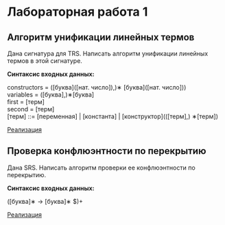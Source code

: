 # Лабораторная работа 1

## Алгоритм унификации линейных термов
Дана сигнатура для TRS. Написать алгоритм
унификации линейных термов в этой сигнатуре.

**Синтаксис входных данных:**
<p>
	constructors = ([буква]([нат. число]),)∗ [буква]([нат. число]))<br>
	variables = ([буква],)∗[буква]<br>
	first = [терм]<br>
	second = [терм]<br>
	[терм] ::= [переменная] | [константа] | [конструктор](([терм],) ∗[терм])
</p>


[Реализация](./trs_unification/index.ipynb)

## Проверка конфлюэнтности по перекрытию
Дана SRS. Написать алгоритм проверки ее конфлюэнтности по перекрытию.

**Синтаксис входных данных:**
<p>([буква]∗ -> [буква]∗ $)+</p>

[Реализация](./srs_confluence/index.ipynb)
